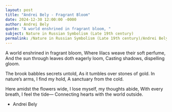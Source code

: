 ```yaml
---
layout: post
title: "Andrei Bely - Fragrant Bloom"
date: 2024-12-30 12:00:00 -0000
author: Andrei Bely
quote: "A world enshrined in fragrant bloom, "
subject: Nature in Russian Symbolism (Late 19th century)
permalink: /Nature in Russian Symbolism (Late 19th century)/Andrei Bely/Andrei Bely - Fragrant Bloom
---
```


A world enshrined in fragrant bloom, 
Where lilacs weave their soft perfume,
And the sun through leaves doth eagerly loom, 
Casting shadows, dispelling gloom.

The brook babbles secrets untold,
As it tumbles over stones of gold.
In nature’s arms, I find my hold, 
A sanctuary from the cold.

Here amidst the flowers wide, 
I lose myself, my thoughts abide,
With every breath, I feel the tide— 
Connecting hearts with the world outside.

- Andrei Bely

